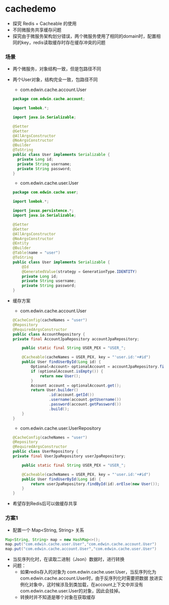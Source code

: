 # cachedemo

* 探究 Redis + Cacheable 的使用
* 不同微服务共享缓存问题
* 探究由于微服务架构划分错误，两个微服务使用了相同的domain时，配置相同的key，redis读取缓存时存在缓存冲突的问题

### 场景

* 两个微服务，对象结构一致，但是包路径不同
* 两个User对象，结构完全一致，包路径不同
    * com.edwin.cache.account.User
  ```java
  package com.edwin.cache.account;
  
  import lombok.*;
  
  import java.io.Serializable;
  
  @Setter
  @Getter
  @AllArgsConstructor
  @NoArgsConstructor
  @Builder
  @ToString
  public class User implements Serializable {
    private Long id;
    private String username;
    private String password;
  }

  ``` 

    * com.edwin.cache.user.User
  ```java
  package com.edwin.cache.user;
  
  import lombok.*;
  
  import javax.persistence.*;
  import java.io.Serializable;
  
  @Setter
  @Getter
  @AllArgsConstructor
  @NoArgsConstructor
  @Entity
  @Builder
  @Table(name = "user")
  @ToString
  public class User implements Serializable {
      @Id
      @GeneratedValue(strategy = GenerationType.IDENTITY)
      private Long id;
      private String username;
      private String password;
  }
  ```
* 缓存方案
    * com.edwin.cache.account.User
  ```java
  @CacheConfig(cacheNames = "user")
  @Repository
  @RequiredArgsConstructor
  public class AccountRepository {
  private final AccountJpaRepository accountJpaRepository;
  
      public static final String USER_PEX = "USER_";
  
      @Cacheable(cacheNames = USER_PEX, key = "'user.id:'+#id")
      public User findUserById(Long id) {
          Optional<Account> optionalAccount = accountJpaRepository.findById(id);
          if (optionalAccount.isEmpty()) {
              return new User();
          }
          Account account = optionalAccount.get();
          return User.builder()
                  .id(account.getId())
                  .username(account.getUsername())
                  .password(account.getPassword())
                  .build();
      }
  }
  ```
    * com.edwin.cache.user.UserRepository
  ```java
  @CacheConfig(cacheNames = "user")
  @Repository
  @RequiredArgsConstructor
  public class UserRepository {
  private final UserJpaRepository userJpaRepository;
  
      public static final String USER_PEX = "USER_";
  
      @Cacheable(cacheNames = USER_PEX, key = "'user.id:'+#id")
      public User findUserById(Long id) {
          return userJpaRepository.findById(id).orElse(new User());
      }
  }
  ```
* 希望存到Redis后可以做缓存共享

### 方案1

* 配置一个 Map<String, String> 关系

```java 
Map<String, String> map = new HashMap<>();
map.put("com.edwin.cache.user.User","com.edwin.cache.account.User")
map.put("com.edwin.cache.account.User","com.edwin.cache.user.User")
```

* 当反序列化时，在读取二进制（Json）数据时，进行转换
* 问题：
    * 如果redis存入的对象为 com.edwin.cache.user.User，当反序列化为 com.edwin.cache.account.User时，由于反序列化时需要把数据
      放进实例化对象中，这时候涉及到类加载，在account上下文中并没有com.edwin.cache.user.User的对象，因此会挂掉。
    * 转换时并不知道是哪个对象在获取缓存

